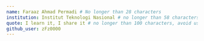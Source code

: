 ```yaml
---
name: Faraaz Ahmad Permadi # No longer than 28 characters
institution: Institut Teknologi Nasional # no longer than 58 characters
quote: I learn it, I share it # no longer than 100 characters, avoid using quotes(") to guarantee the format remains the same.
github_user: zFz0000
---
```

